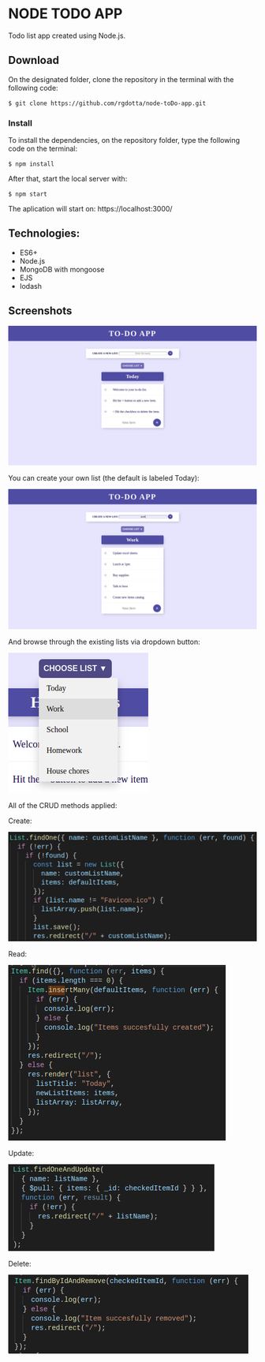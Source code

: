 # NODE TODO APP

Todo list app created using Node.js.

## Download

On the designated folder, clone the repository in the terminal with the following code:

```
$ git clone https://github.com/rgdotta/node-toDo-app.git
```

### Install

To install the dependencies, on the repository folder, type the following code on the terminal:

```
$ npm install
```

After that, start the local server with:

```
$ npm start
```

The aplication will start on: https://localhost:3000/

## Technologies:

- ES6+
- Node.js
- MongoDB with mongoose
- EJS
- lodash

## Screenshots

![](public/images/image1.png)

You can create your own list (the default is labeled Today):

![](public/images/image2.png)

And browse through the existing lists via dropdown button:

![](public/images/image3.png)



All of the CRUD methods applied:

Create:

![](public/images/createOk.png)

Read:

![](public/images/readOk.png)

Update:

![](public/images/updateOk.png)

Delete:

![](public/images/deleteOk.png)
